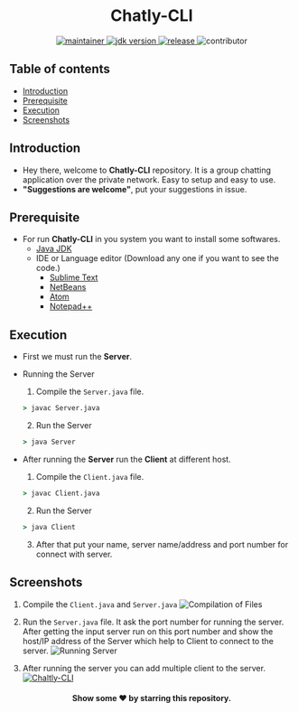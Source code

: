 <h1 align="center"> Chatly-CLI </h1>

<p align="center">
	<a href="https://github.com/urvesh254" title="profile">
	<img src="https://img.shields.io/badge/maintainer-urvesh254-blue" alt="maintainer">
	</a>
	<a href="https://www.oracle.com/in/java/technologies/javase-downloads.html" title="JDK Download">
		<img src="https://img.shields.io/badge/JDK-%3E%3D%20v8-blue" alt="jdk version">
	</a>
	<a href="https://github.com/urvesh254/BST-Visualization/releases">
		<img src="https://img.shields.io/badge/release-1.0.0-blue" alt="release">
	</a>
	<img src="https://img.shields.io/badge/contributor-welcome-brightgreen" alt="contributor">
</p>

## Table of contents

-   [Introduction](#introduction)
-   [Prerequisite](#prerequisite)
-   [Execution](#execution)
-   [Screenshots](#screenshots)

## Introduction

-   Hey there, welcome to **Chatly-CLI** repository. It is a group chatting application over the private network. Easy to setup and easy to use.
-   **"Suggestions are welcome"**, put your suggestions in issue.

## Prerequisite

-   For run **Chatly-CLI** in you system you want to install some softwares.
    -   [Java JDK ](https://www.oracle.com/in/java/technologies/javase-downloads.html "Java JDK")
    -   IDE or Language editor (Download any one if you want to see the code.)
        -   [Sublime Text](https://www.sublimetext.com/ "Sublime Text")
        -   [NetBeans](https://netbeans.org/ "NetBeans IDE")
        -   [Atom](https://atom.io/ "Atom")
        -   [Notepad++](https://notepad-plus-plus.org/downloads/ "Notepad++")

## Execution

-   First we must run the **Server**.
-   Running the Server

    1. Compile the `Server.java` file.

    ```cmd
    > javac Server.java
    ```

    2. Run the Server

    ```cmd
    > java Server
    ```

-   After running the **Server** run the **Client** at different host.
    1.  Compile the `Client.java` file.
    ```cmd
    > javac Client.java
    ```
    2. Run the Server
    ```cmd
    > java Client
    ```
    3. After that put your name, server name/address and port number for connect with server.

## Screenshots

1. Compile the `Client.java` and `Server.java`
   ![Compilation of Files](https://user-images.githubusercontent.com/55116730/107730540-b3052180-6d19-11eb-9c29-48fa7e62969e.png "Compilation of Files")

2. Run the `Server.java` file. It ask the port number for running the server. After getting the input server run on this port number and show the host/IP address of the Server which help to Client to connect to the server.
   ![Running Server](https://user-images.githubusercontent.com/55116730/107730891-94535a80-6d1a-11eb-877f-c49a20c83129.png "Running Server")
3. After running the server you can add multiple client to the server.
   [![Chaltly-CLI](https://user-images.githubusercontent.com/55116730/107732358-290b8780-6d1e-11eb-8655-b5a6e17f9ce4.gif "Chaltly-CLI")](https://youtu.be/US6uyZ7aXIU)

<h4 align="center"> Show some  ❤️  by starring this repository.</h4>
